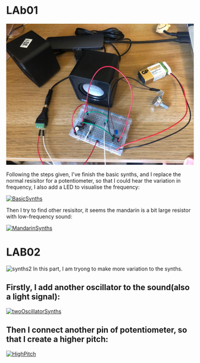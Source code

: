 # LAb01
![synths1](synths1.jpeg)

Following the steps given, I've finish the basic synths, and I replace the normal resisitor for a potentiometer, so that I could hear the variation in frequency,
I also add a LED to visualise the frequency:

[![BasicSynths](https://res.cloudinary.com/marcomontalbano/image/upload/v1638227413/video_to_markdown/images/youtube--3AO3XDE1MJo-c05b58ac6eb4c4700831b2b3070cd403.jpg)](https://youtu.be/3AO3XDE1MJo "BasicSynths")

Then I try to find other resisitor, it seems the mandarin is a bit large resistor with low-frequency sound:

[![MandarinSynths](https://res.cloudinary.com/marcomontalbano/image/upload/v1638227562/video_to_markdown/images/youtube--J2egKzYF88k-c05b58ac6eb4c4700831b2b3070cd403.jpg)](https://youtu.be/J2egKzYF88k "MandarinSynths")

# LAB02
![synths2](synths2.jpeg)
In this part, I am tryong to make more variation to the synths.
## Firstly, I add another oscillator to the sound(also a light signal):
[![twoOscillatorSynths](https://res.cloudinary.com/marcomontalbano/image/upload/v1638227735/video_to_markdown/images/youtube--4bIAqZA1ATU-c05b58ac6eb4c4700831b2b3070cd403.jpg)](https://youtu.be/4bIAqZA1ATU "twoOscillatorSynths")
 
## Then I connect another pin of potentiometer, so that I create a higher pitch:
[![HighPitch](https://res.cloudinary.com/marcomontalbano/image/upload/v1638227825/video_to_markdown/images/youtube--rPqPcOp0L6Q-c05b58ac6eb4c4700831b2b3070cd403.jpg)](https://youtu.be/rPqPcOp0L6Q "HighPitch")
